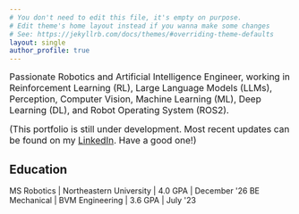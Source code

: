 ```yaml
---
# You don't need to edit this file, it's empty on purpose.
# Edit theme's home layout instead if you wanna make some changes
# See: https://jekyllrb.com/docs/themes/#overriding-theme-defaults
layout: single
author_profile: true
---
```


<!-- ## Robotics and AI Engineer -->

<p class="small">
<font size="3">
Passionate Robotics and Artificial Intelligence Engineer, working in Reinforcement Learning (RL), Large Language Models (LLMs), Perception, Computer Vision, Machine Learning (ML), Deep Learning (DL), and Robot Operating System (ROS2).

(This portfolio is still under development. Most recent updates can be found on my [LinkedIn](https://www.linkedin.com/in/keivalya). Have a good one!)
</font>
</p>

## Education

MS Robotics | Northeastern University | 4.0 GPA | December '26
BE Mechanical | BVM Engineering | 3.6 GPA | July '23
